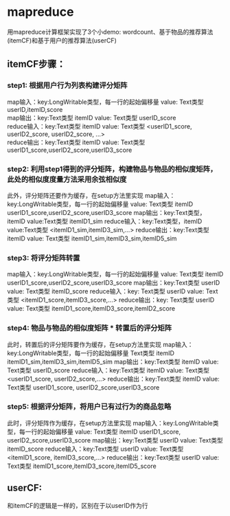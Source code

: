 # mapreduce
用mapreduce计算框架实现了3个小demo: wordcount、基于物品的推荐算法(itemCF)和基于用户的推荐算法(userCF) <br>
## itemCF步骤： <br>

### step1: 根据用户行为列表构建评分矩阵 <br>
map输入：key:LongWritable类型，每一行的起始偏移量    value: Text类型 userID,itemID,score <br>
map输出：key:Text类型  itemID     value: Text类型 userID_score <br>
reduce输入：key:Text类型  itemID     value: Text类型 <userID1_score, userID2_score, userID2_score, ...> <br>
reduce输出：key:Text类型  itemID     value: Text类型 userID1_score,userID2_score,userID3_score <br>

### step2: 利用step1得到的评分矩阵，构建物品与物品的相似度矩阵，此处的相似度度量方法采用余弦相似度
此外，评分矩阵还要作为缓存，在setup方法里实现
map输入：key:LongWritable类型，每一行的起始偏移量    value: Text类型 itemID  userID1_score,userID2_score,userID3_score
map输出：key:Text类型，itemID  value:Text类型 itemID1_sim
reduce输入：key:Text类型，itemID  value:Text类型 <itemID1_sim,itemID3_sim,...>
reduce输出：key:Text类型 itemID  value: Text类型 itemID1_sim,itemID3_sim,itemID5_sim

### step3: 将评分矩阵转置
map输入：key:LongWritable类型，每一行的起始偏移量    value: Text类型 itemID  userID1_score,userID2_score,userID3_score
map输出：key:Text类型 userID  value: Text类型 itemID_score
reduce输入：key: Text类型 userID  value: Text类型 <itemID1_score,itemID3_score,...>
reduce输出：key: Text类型 userID  value: Text类型 itemID1_score,itemID3_score,itemID2_score

### step4: 物品与物品的相似度矩阵 * 转置后的评分矩阵
此时，转置后的评分矩阵要作为缓存，在setup方法里实现
map输入：key:LongWritable类型，每一行的起始偏移量   Text类型 itemID  itemID1_sim,itemID3_sim,itemID5_sim
map输出：key:Text类型 itemID  value: Text类型 userID_score
reduce输入：key:Text类型 itemID  value: Text类型 <userID1_score, userID2_score,...>
reduce输出：key:Text类型 itemID  value: Text类型 userID1_score, userID2_score,userID3_score

### step5: 根据评分矩阵，将用户已有过行为的商品忽略
此时，评分矩阵作为缓存，在setup方法里实现
map输入：key:LongWritable类型，每一行的起始偏移量  value: Text类型 itemID userID1_score, userID2_score,userID3_score
map输出：key:Text类型 userID  value: Text类型  itemID_score
reduce输入：key:Text类型 userID  value: Text类型  <itemID1_score, itemID3_score,...>
reduce输出：key:Text类型 userID  value: Text类型  itemID1_score,itemID3_score,itemID5_score


## userCF:
和itemCF的逻辑是一样的，区别在于以userID作为行
